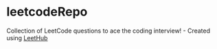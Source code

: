 # leetcodeRepo
Collection of LeetCode questions to ace the coding interview! - Created using [LeetHub](https://github.com/QasimWani/LeetHub)
